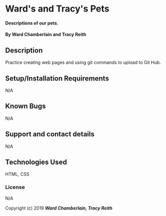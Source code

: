 # Ward's and Tracy's Pets

#### Descriptions of our pets.

#### By Ward Chamberlain and Tracy Reith

## Description

Practice creating web pages and using git commands to upload to Git Hub.

## Setup/Installation Requirements

N/A

## Known Bugs

N/A

## Support and contact details

N/A

## Technologies Used

HTML, CSS

### License

N/A

Copyright (c) 2019 **_Ward Chamberlain, Tracy Reith_**
